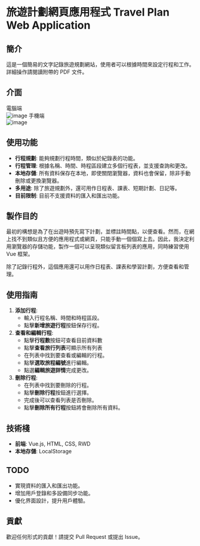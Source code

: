 # 旅遊計劃網頁應用程式 Travel Plan Web Application   

## 簡介
這是一個簡易的文字記錄旅遊規劃網站，使用者可以根據時間來設定行程和工作。詳細操作請閱讀附帶的 PDF 文件。

## 介面
電腦端  
![image]()
手機端  
![image]()

## 使用功能
- **行程規劃**: 能夠規劃行程時間，類似於紀錄表的功能。
- **行程管理**: 根據名稱、時間、時程區段建立多個行程表，並支援查詢和更改。
- **本地存儲**: 所有資料保存在本地，即使關閉瀏覽器，資料也會保留，除非手動刪除或更換瀏覽器。
- **多用途**: 除了旅遊規劃外，還可用作日程表、課表、短期計劃、日記等。
- **目前限制**: 目前不支援資料的匯入和匯出功能。

## 製作目的
最初的構想是為了在出遊時預先寫下計劃，並標註時間點，以便查看。然而，在網上找不到類似且方便的應用程式或網頁，只能手動一個個寫上去。因此，我決定利用瀏覽器的存儲功能，製作一個可以呈現類似留言板列表的應用，同時練習使用 Vue 框架。

除了記錄行程外，這個應用還可以用作日程表、課表和學習計劃，方便查看和管理。

## 使用指南
1. **添加行程**:
    - 輸入行程名稱、時間和時程區段。
    - 點擊**新增旅遊行程**按鈕保存行程。
2. **查看和編輯行程**:
    - 點擊**行程數**按鈕可查看目前資料數
    - 點擊**查看旅行列表**可顯示所有列表
    - 在列表中找到要查看或編輯的行程。
    - 點擊**選取旅程編號**進行編輯。
    - 點選**編輯旅遊詳情**完成更改。
3. **刪除行程**:
    - 在列表中找到要刪除的行程。
    - 點擊**刪除行程**按鈕進行選擇。
    - 完成後可以查看列表是否刪除。
    - 點擊**刪除所有行程**按鈕將會刪除所有資料。


## 技術棧
- **前端**: Vue.js, HTML, CSS, RWD
- **本地存儲**: LocalStorage

## TODO
- 實現資料的匯入和匯出功能。
- 增加用戶登錄和多設備同步功能。
- 優化界面設計，提升用戶體驗。

## 貢獻
歡迎任何形式的貢獻！請提交 Pull Request 或提出 Issue。
